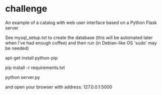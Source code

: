 # challenge
An example of a catalog with web user interface based on a Python Flask server

See mysql_setup.txt to create the database (this will be automated later when I've had enough coffee) and then run (in Debian-like OS 'sudo' may be needed)

apt-get install python-pip

pip install -r requirements.txt 

python server.py

and open your browser with address: 127.0.0.1:5000